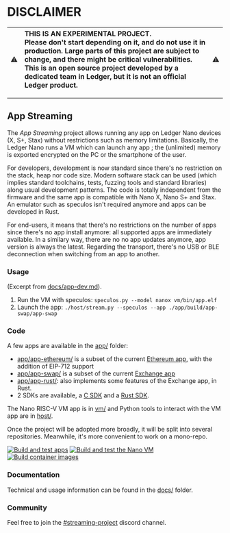 # DISCLAIMER

:warning: | THIS IS AN EXPERIMENTAL PROJECT.<br/>Please don't start depending on it, and do not use it in production. Large parts of this project are subject to change, and there might be critical vulnerabilities.<br/>This is an open source project developed by a dedicated team in Ledger, but it is not an official Ledger product. | :warning:
:---: | :--- | :---

---

## App Streaming

The *App Streaming* project allows running any app on Ledger Nano devices (X, S+, Stax) without restrictions such as memory limitations. Basically, the Ledger Nano runs a VM which can launch any app ; the (unlimited) memory is exported encrypted on the PC or the smartphone of the user.

For developers, development is now standard since there's no restriction on the stack, heap nor code size. Modern software stack can be used (which implies standard toolchains, tests, fuzzing tools and standard libraries) along usual development patterns. The code is totally independent from the firmware and the same app is compatible with Nano X, Nano S+ and Stax. An emulator such as speculos isn't required anymore and apps can be developed in Rust.

For end-users, it means that there's no restrictions on the number of apps since there's no app install anymore: all supported apps are immediately available. In a similary way, there are no no app updates anymore, app version is always the latest. Regarding the transport, there's no USB or BLE deconnection when switching from an app to another.


### Usage

(Excerpt from [docs/app-dev.md](docs/app-dev.md)).

1. Run the VM with speculos: `speculos.py --model nanox vm/bin/app.elf`
2. Launch the app: `./host/stream.py --speculos --app ./app/build/app-swap/app-swap`


### Code

A few apps are available in the [app/](app/) folder:

- [app/app-ethereum/](app/app-ethereum/) is a subset of the current [Ethereum app](https://github.com/LedgerHQ/app-ethereum), with the addition of EIP-712 support
- [app/app-swap/](app/app-ethereum/) is a subset of the current [Exchange app](https://github.com/LedgerHQ/app-exchange)
- [app/app-rust/](app/app-rust/): also implements some features of the Exchange app, in Rust.
- 2 SDKs are available, a [C SDK](app/sdk/) and a [Rust SDK](app/app-rust/src/sdk/).

The Nano RISC-V VM app is in [vm/](vm/) and Python tools to interact with the VM app are in [host/](host/).

Once the project will be adopted more broadly, it will be split into several repositories. Meanwhile, it's more convenient to work on a mono-repo.

[![Build and test apps](https://github.com/LedgerHQ/app-streaming/actions/workflows/apps.yml/badge.svg)](https://github.com/LedgerHQ/app-streaming/actions/workflows/apps.yml)
[![Build and test the Nano VM](https://github.com/LedgerHQ/app-streaming/actions/workflows/vm.yml/badge.svg)](https://github.com/LedgerHQ/app-streaming/actions/workflows/vm.yml)
[![Build container images](https://github.com/LedgerHQ/app-streaming/actions/workflows/build-packages.yml/badge.svg)](https://github.com/LedgerHQ/app-streaming/actions/workflows/build-packages.yml)


### Documentation

Technical and usage information can be found in the [docs/](docs/) folder.


### Community

Feel free to join the [#streaming-project](https://discord.com/channels/885256081289379850/1052612612837355682) discord channel.

